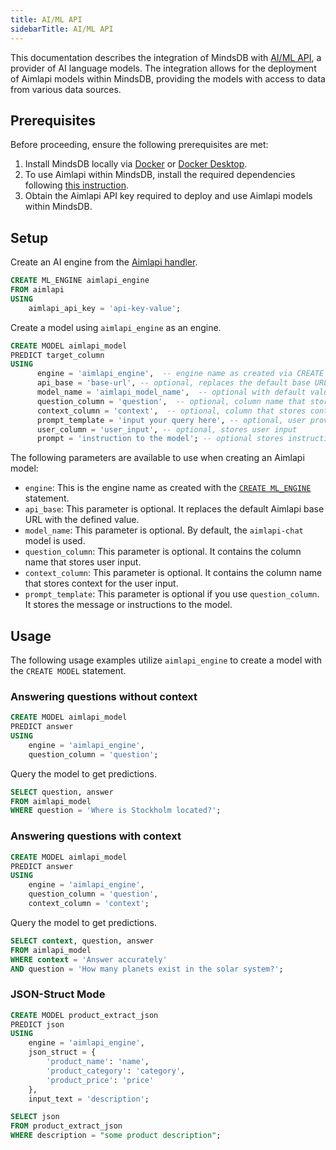 ```yaml
---
title: AI/ML API
sidebarTitle: AI/ML API
---
```


This documentation describes the integration of MindsDB with [AI/ML API](https://aimlapi.com/app/?utm_source=_&utm_medium=github&utm_campaign=integration), a provider of AI language models.
The integration allows for the deployment of Aimlapi models within MindsDB, providing the models with access to data from various data sources.

## Prerequisites

Before proceeding, ensure the following prerequisites are met:

1. Install MindsDB locally via [Docker](https://docs.mindsdb.com/setup/self-hosted/docker) or [Docker Desktop](https://docs.mindsdb.com/setup/self-hosted/docker-desktop).
2. To use Aimlapi within MindsDB, install the required dependencies following [this instruction](https://docs.mindsdb.com/setup/self-hosted/docker#install-dependencies).
3. Obtain the Aimlapi API key required to deploy and use Aimlapi models within MindsDB.

## Setup

Create an AI engine from the [Aimlapi handler](https://github.com/mindsdb/mindsdb/tree/main/mindsdb/integrations/handlers/aimlapi_handler).

```sql
CREATE ML_ENGINE aimlapi_engine
FROM aimlapi
USING
    aimlapi_api_key = 'api-key-value';
```

Create a model using `aimlapi_engine` as an engine.

```sql
CREATE MODEL aimlapi_model
PREDICT target_column
USING
      engine = 'aimlapi_engine',  -- engine name as created via CREATE ML_ENGINE
      api_base = 'base-url', -- optional, replaces the default base URL
      model_name = 'aimlapi_model_name',  -- optional with default value of `aimlapi-chat`
      question_column = 'question',  -- optional, column name that stores user input
      context_column = 'context',  -- optional, column that stores context of the user input
      prompt_template = 'input your query here', -- optional, user provides instructions to the model here
      user_column = 'user_input', -- optional, stores user input
      prompt = 'instruction to the model'; -- optional stores instruction to the model
```

The following parameters are available to use when creating an Aimlapi model:

* `engine`: This is the engine name as created with the [`CREATE ML_ENGINE`](https://docs.mindsdb.com/mindsdb_sql/sql/create/ml-engine) statement.
* `api_base`: This parameter is optional. It replaces the default Aimlapi base URL with the defined value.
* `model_name`: This parameter is optional. By default, the `aimlapi-chat` model is used.
* `question_column`: This parameter is optional. It contains the column name that stores user input.
* `context_column`: This parameter is optional. It contains the column name that stores context for the user input.
* `prompt_template`: This parameter is optional if you use `question_column`. It stores the message or instructions to the model.

## Usage

The following usage examples utilize `aimlapi_engine` to create a model with the `CREATE MODEL` statement.

### Answering questions without context

```sql
CREATE MODEL aimlapi_model
PREDICT answer
USING
    engine = 'aimlapi_engine',
    question_column = 'question';
```

Query the model to get predictions.

```sql
SELECT question, answer
FROM aimlapi_model
WHERE question = 'Where is Stockholm located?';
```

### Answering questions with context

```sql
CREATE MODEL aimlapi_model
PREDICT answer
USING
    engine = 'aimlapi_engine',
    question_column = 'question',
    context_column = 'context';
```

Query the model to get predictions.

```sql
SELECT context, question, answer
FROM aimlapi_model
WHERE context = 'Answer accurately'
AND question = 'How many planets exist in the solar system?';
```

### JSON-Struct Mode

```sql
CREATE MODEL product_extract_json
PREDICT json
USING
    engine = 'aimlapi_engine',
    json_struct = {
        'product_name': 'name',
        'product_category': 'category',
        'product_price': 'price'
    },
    input_text = 'description';
```

```sql
SELECT json
FROM product_extract_json
WHERE description = "some product description";
```

